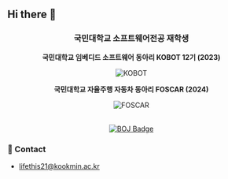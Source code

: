## Hi there 👋

<div align="center">
  <h3>국민대학교 소프트웨어전공 재학생</h3>
  <p><strong>국민대학교 임베디드 소프트웨어 동아리 KOBOT 12기 (2023)</strong></p>
  <img src="https://github.com/user-attachments/assets/ffc2ace6-3bc4-427e-be8f-f27c95f2d685" alt="KOBOT">
  <p><strong>국민대학교 자율주행 자동차 동아리 FOSCAR (2024)</strong></p>
  <img src="https://github.com/user-attachments/assets/e4c81bff-70e0-4f0a-9d30-785827c617ed" alt="FOSCAR">
</div>

<br>

<p align="center">
  <a href="https://solved.ac/lifethis21">
    <img src="http://mazassumnida.wtf/api/v2/generate_badge?boj=lifethis21" alt="BOJ Badge">
  </a>
</p>

### 📧 Contact
- lifethis21@kookmin.ac.kr
